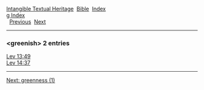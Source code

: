 [Intangible Textual Heritage](../../index)  [Bible](../index) 
[Index](index)   
[g Index](_g_)  
  [Previous](c04930)  [Next](c04932) 

------------------------------------------------------------------------

### &lt;greenish&gt; 2 entries

[Lev 13:49](../kjv/lev013.htm#049)  
[Lev 14:37](../kjv/lev014.htm#037)  

------------------------------------------------------------------------

[Next: greenness (1)](c04932)
